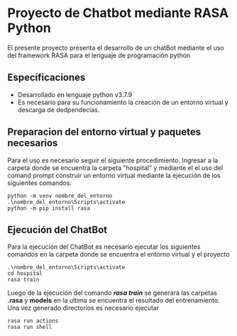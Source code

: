 # Proyecto de Chatbot mediante RASA Python 

El presente proyecto presenta el desarrollo de un chatBot mediante el uso del framework RASA para el lenguaje de programación python

## Especificaciones 

- Desarrollado en lenguaje python v3.7.9
- Es necesario para su funcionamiento la creación de un entorno virtual y descarga de dedpendecias.

## Preparacion del entorno virtual y paquetes necesarios

Para el uso es necesario seguir el siguiente procedimiento. Ingresar a la carpeta donde se encuentra la carpeta "hospital" y mediante el el uso del comand prompt construir un entorno virtual mediante la ejecución de los siguientes comandos:

    python -m venv nombre_del_entorno
    .\nombre_del_entorno\Scripts\activate
    python -m pip install rasa

## Ejecución del ChatBot

Para la ejecución del ChatBot es necesario ejecutar los siguientes comandos en la carpeta donde se encuentra el entorno virtual y el proyecto

    .\nombre_del_entorno\Scripts\activate
    cd hospital
    rasa train
    
Luego de la ejecución del comando ***rasa train*** se generará las carpetas **.rasa** y **models** en la ultima se encuentra el resultado del entrenamiento. Una vez generado directorios es necesario ejecutar

    rasa run actions 
    rasa run shell
